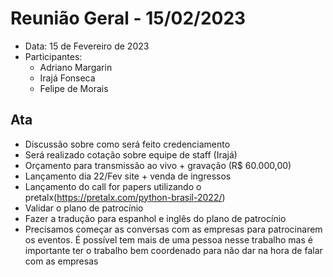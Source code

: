# Reunião Geral - 15/02/2023

- Data: 15 de Fevereiro de 2023  
- Participantes:
    - Adriano Margarin
    - Irajá Fonseca
    - Felipe de Morais

    
## Ata

- Discussão sobre como será feito credenciamento
- Será realizado cotação sobre equipe de staff (Irajá)
- Orçamento para transmissão ao vivo + gravação (R$ 60.000,00) 
- Lançamento dia 22/Fev site + venda de ingressos
- Lançamento do call for papers utilizando o pretalx(https://pretalx.com/python-brasil-2022/)
- Validar o plano de patrocínio
- Fazer a tradução para espanhol e inglês do plano de patrocínio
- Precisamos começar as conversas com as empresas para patrocinarem os eventos. É possível tem mais de uma pessoa nesse trabalho mas é importante ter o trabalho bem coordenado para não dar na hora de falar com as empresas